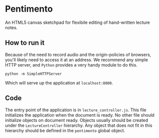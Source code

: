 Pentimento
==========
An HTML5 canvas sketchpad for flexibile editing of hand-written lecture notes.

How to run it
-------------
Because of the need to record audio and the origin-policies of browsers, you'll likely need to access it at an address. We recommend any simple HTTP server, and `Python` provides a very handy module to do this.

    python -m SimpleHTTPServer

Which will serve up the application at `localhost:8000`.

Code
----
The entry point of the application is in `lecture_controller.js`. This file initializes the application when
the document is ready. No other file should initialize objects on document ready. Objects usually should be 
created under the `LectureController` hierarchy. Any object that does not fit in this hierarchy should be
defined in the `pentimento` global object.